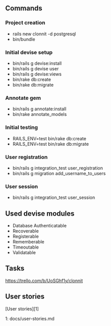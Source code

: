 ## Commands

### Project creation

* rails new clonnit -d postgresql
* bin/bundle

### Initial devise setup

* bin/rails g devise:install
* bin/rails g devise user
* bin/rails g devise:views
* bin/rake db:create
* bin/rake db:migrate

### Annotate gem

* bin/rails g annotate:install
* bin/rake annotate_models

### Initial testing

* RAILS_ENV=test bin/rake db:create
* RAILS_ENV=test bin/rake db:migrate

### User registration

* bin/rails g integration_test user_registration
* bin/rails g migration add_username_to_users

### User session

* bin/rails g integration_test user_session

## Used devise modules

* Database Authenticatable
* Recoverable
* Registerable
* Rememberable
* Timeoutable
* Validatable

## Tasks

https://trello.com/b/UoSGhf1y/clonnit

## User stories

[User stories][1]

1: docs/user-stories.md
